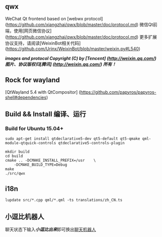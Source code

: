 qwx
----

WeChat Qt frontend based on [webwx protocol] (https://github.com/xiangzhai/qwx/blob/master/doc/protocol.md) 
微信Qt前端，使用[网页微信协议] (https://github.com/xiangzhai/qwx/blob/master/doc/protocol.md) 更多扩展协议支持，请阅读[WeixinBot相关代码] (https://github.com/Urinx/WeixinBot/blob/master/weixin.py#L540)

***images and protocol Copyright (C) by [Tencent] (http://weixin.qq.com/)*** 
***图片、协议版权归[腾讯] (http://weixin.qq.com/) 所有！***

## Rock for wayland 

[QtWayland 5.4 with QtCompositor] (https://github.com/papyros/papyros-shell#dependencies)


## Build && Install 编译、运行

### Build for Ubuntu 15.04+

```
sudo apt-get install qtdeclarative5-dev qt5-default qt5-qmake qml-module-qtquick-controls qtdeclarative5-controls-plugin

mkdir build
cd build
cmake .. -DCMAKE_INSTALL_PREFIX=/usr    \
    -DCMAKE_BUILD_TYPE=Debug
make
./src/qwx

```

## i18n

```
lupdate src/*.cpp qml/*.qml -ts translations/zh_CN.ts
```

## 小逗比机器人
聊天状态下输入***小逗比出来***即可换出[聊天机器人](http://www.xiaodoubi.com/)
